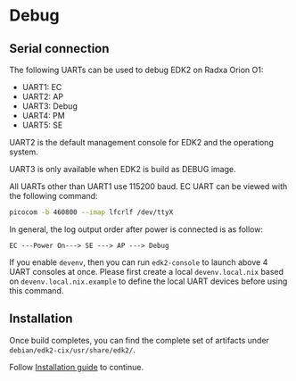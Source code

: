 # Debug

## Serial connection

The following UARTs can be used to debug EDK2 on Radxa Orion O1:

* UART1: EC
* UART2: AP
* UART3: Debug
* UART4: PM
* UART5: SE

UART2 is the default management console for EDK2 and the operationg system.

UART3 is only available when EDK2 is build as DEBUG image.

All UARTs other than UART1 use 115200 baud. EC UART can be viewed with the following command:

```bash
picocom -b 460800 --imap lfcrlf /dev/ttyX
```

In general, the log output order after power is connected is as follow:

```
EC ---Power On---> SE ---> AP ---> Debug
```

If you enable `devenv`, then you can run `edk2-console` to launch above 4 UART consoles at once.
Please first create a local `devenv.local.nix` based on `devenv.local.nix.example` to define the local UART devices before using this command.

## Installation

Once build completes, you can find the complete set of artifacts under `debian/edk2-cix/usr/share/edk2/`.

Follow [Installation guide](install.md#create-the-bios-update-disk) to continue.
